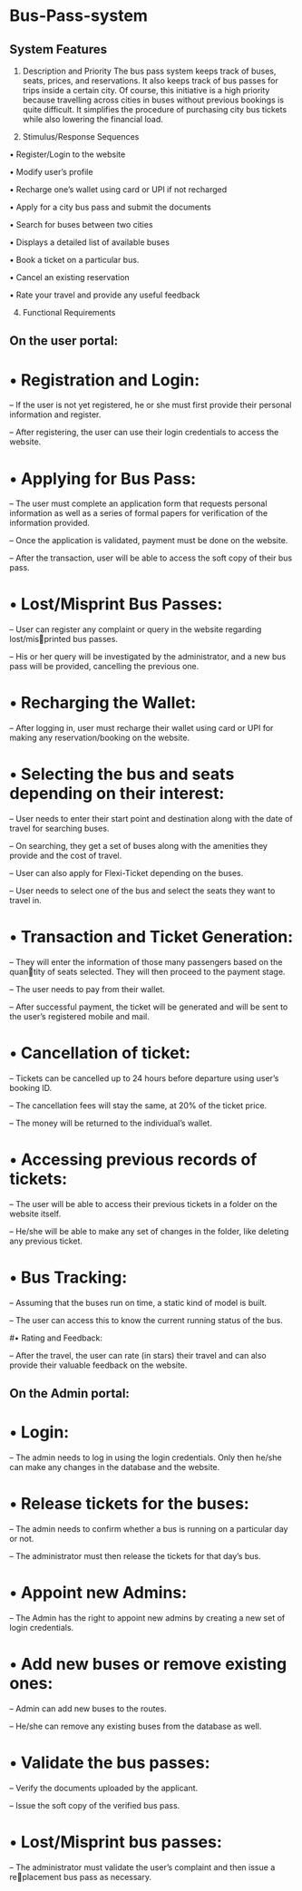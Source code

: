 # Bus-Pass-system

## System Features

1. Description and Priority
The bus pass system keeps track of buses, seats, prices, and reservations. It also keeps
track of bus passes for trips inside a certain city. Of course, this initiative is a high priority
because travelling across cities in buses without previous bookings is quite difficult. It
simplifies the procedure of purchasing city bus tickets while also lowering the financial
load.

2. Stimulus/Response Sequences

• Register/Login to the website

• Modify user’s profile

• Recharge one’s wallet using card or UPI if not recharged

• Apply for a city bus pass and submit the documents

• Search for buses between two cities

• Displays a detailed list of available buses

• Book a ticket on a particular bus.

• Cancel an existing reservation

• Rate your travel and provide any useful feedback

4. Functional Requirements

## On the user portal:

# • Registration and Login:

– If the user is not yet registered, he or she must first provide their personal
information and register.

– After registering, the user can use their login credentials to access the website.

# • Applying for Bus Pass:

– The user must complete an application form that requests personal information as well as a series of formal papers for verification of the information
provided.

– Once the application is validated, payment must be done on the website.

– After the transaction, user will be able to access the soft copy of their bus
pass.

# • Lost/Misprint Bus Passes:

– User can register any complaint or query in the website regarding lost/misprinted bus passes.

– His or her query will be investigated by the administrator, and a new bus
pass will be provided, cancelling the previous one.

# • Recharging the Wallet:

– After logging in, user must recharge their wallet using card or UPI for making
any reservation/booking on the website.

# • Selecting the bus and seats depending on their interest:

– User needs to enter their start point and destination along with the date of
travel for searching buses.

– On searching, they get a set of buses along with the amenities they provide
and the cost of travel.

– User can also apply for Flexi-Ticket depending on the buses.

– User needs to select one of the bus and select the seats they want to travel
in.

# • Transaction and Ticket Generation:

– They will enter the information of those many passengers based on the quantity of seats selected. They will then proceed to the payment stage.

– The user needs to pay from their wallet.

– After successful payment, the ticket will be generated and will be sent to the
user’s registered mobile and mail.

# • Cancellation of ticket:

– Tickets can be cancelled up to 24 hours before departure using user’s booking
ID.

– The cancellation fees will stay the same, at 20% of the ticket price.

– The money will be returned to the individual’s wallet.

# • Accessing previous records of tickets:

– The user will be able to access their previous tickets in a folder on the website
itself.

– He/she will be able to make any set of changes in the folder, like deleting any
previous ticket.

# • Bus Tracking:

– Assuming that the buses run on time, a static kind of model is built.

– The user can access this to know the current running status of the bus.

#• Rating and Feedback:

– After the travel, the user can rate (in stars) their travel and can also provide
their valuable feedback on the website.

## On the Admin portal:

# • Login:

– The admin needs to log in using the login credentials. Only then he/she can
make any changes in the database and the website.

# • Release tickets for the buses:

– The admin needs to confirm whether a bus is running on a particular day or
not.

– The administrator must then release the tickets for that day’s bus.

# • Appoint new Admins:

– The Admin has the right to appoint new admins by creating a new set of
login credentials.

# • Add new buses or remove existing ones:

– Admin can add new buses to the routes.

– He/she can remove any existing buses from the database as well.

# • Validate the bus passes:

– Verify the documents uploaded by the applicant.

– Issue the soft copy of the verified bus pass.

# • Lost/Misprint bus passes:

– The administrator must validate the user’s complaint and then issue a replacement bus pass as necessary.
